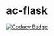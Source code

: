 ac-flask
========

[![Codacy Badge](https://api.codacy.com/project/badge/Grade/1963d2d18e474514becf3a597a3fa9a1)](https://www.codacy.com/app/halkeye/flask_atlassian_connect?utm_source=github.com&utm_medium=referral&utm_content=halkeye/flask_atlassian_connect&utm_campaign=badger)
